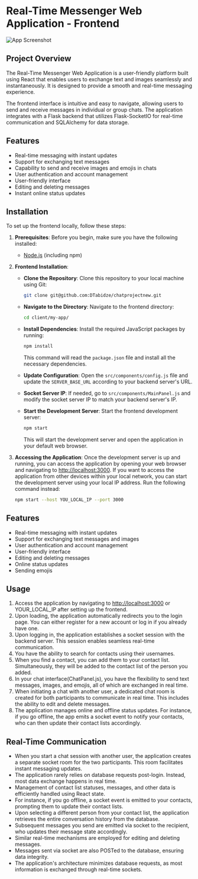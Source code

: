 # Real-Time Messenger Web Application - Frontend

![App Screenshot](https://i.ibb.co/gyngW96/Screenshot-2023-08-30-at-12-44-07.png)

## Project Overview

The Real-Time Messenger Web Application is a user-friendly platform built using React that enables users to exchange text and images seamlessly and instantaneously. It is designed to provide a smooth and real-time messaging experience.

The frontend interface is intuitive and easy to navigate, allowing users to send and receive messages in individual or group chats. The application integrates with a Flask backend that utilizes Flask-SocketIO for real-time communication and SQLAlchemy for data storage.

## Features

- Real-time messaging with instant updates
- Support for exchanging text messages
- Capability to send and receive images and emojis in chats
- User authentication and account management
- User-friendly interface
- Editing and deleting messages
- Instant online status updates

## Installation

To set up the frontend locally, follow these steps:

1. **Prerequisites**: Before you begin, make sure you have the following installed:
   - [Node.js](https://nodejs.org/) (including npm)

2. **Frontend Installation**:
   - **Clone the Repository**: Clone this repository to your local machine using Git:
     ```bash
     git clone git@github.com:DTabidze/chatprojectnew.git
     ```

   - **Navigate to the Directory**: Navigate to the frontend directory:
     ```bash
     cd client/my-app/
     ```

   - **Install Dependencies**: Install the required JavaScript packages by running:
     ```bash
     npm install
     ```
     This command will read the `package.json` file and install all the necessary dependencies.

   - **Update Configuration**: Open the `src/components/config.js` file and update the `SERVER_BASE_URL` according to your backend server's URL.

   - **Socket Server IP**: If needed, go to `src/components/MainPanel.js` and modify the socket server IP to match your backend server's IP.

   - **Start the Development Server**: Start the frontend development server:
     ```bash
     npm start
     ```
     This will start the development server and open the application in your default web browser.

3. **Accessing the Application**:
   Once the development server is up and running, you can access the application by opening your web browser and navigating to [http://localhost:3000](http://localhost:3000).
   If you want to access the application from other devices within your local network, you can start the development server using your local IP address. Run the following command instead:
   ```bash
   npm start --host YOU_LOCAL_IP --port 3000

## Features

- Real-time messaging with instant updates
- Support for exchanging text messages and images
- User authentication and account management
- User-friendly interface
- Editing and deleting messages
- Online status updates
- Sending emojis
  
## Usage

1. Access the application by navigating to [http://localhost:3000](http://localhost:3000) or YOUR_LOCAL_IP after setting up the frontend.
2. Upon loading, the application automatically redirects you to the login page. You can either register for a new account or log in if you already have one.
3. Upon logging in, the application establishes a socket session with the backend server. This session enables seamless real-time communication.
4. You have the ability to search for contacts using their usernames.
5. When you find a contact, you can add them to your contact list. Simultaneously, they will be added to the contact list of the person you added.
6. In your chat interface(ChatPanel.js), you have the flexibility to send text messages, images, and emojis, all of which are exchanged in real time.
7. When initiating a chat with another user, a dedicated chat room is created for both participants to communicate in real time. This includes the ability to edit and delete messages.
8. The application manages online and offline status updates. For instance, if you go offline, the app emits a socket event to notify your contacts, who can then update their contact lists accordingly.

## Real-Time Communication

- When you start a chat session with another user, the application creates a separate socket room for the two participants. This room facilitates instant messaging updates.
- The application rarely relies on database requests post-login. Instead, most data exchange happens in real time.
- Management of contact list statuses, messages, and other data is efficiently handled using React state.
- For instance, if you go offline, a socket event is emitted to your contacts, prompting them to update their contact lists.
- Upon selecting a different person from your contact list, the application retrieves the entire conversation history from the database.
- Subsequent messages you send are emitted via socket to the recipient, who updates their message state accordingly.
- Similar real-time mechanisms are employed for editing and deleting messages.
- Messages sent via socket are also POSTed to the database, ensuring data integrity.
- The application's architecture minimizes database requests, as most information is exchanged through real-time sockets.



